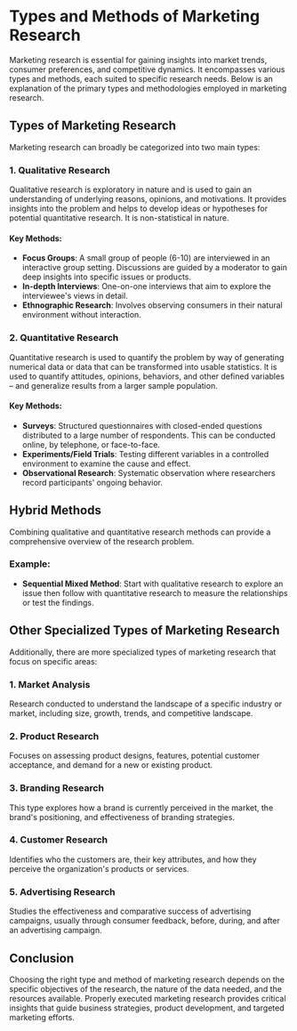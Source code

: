 # Types and Methods of Marketing Research

Marketing research is essential for gaining insights into market trends, consumer preferences, and competitive dynamics. It encompasses various types and methods, each suited to specific research needs. Below is an explanation of the primary types and methodologies employed in marketing research.

## Types of Marketing Research
Marketing research can broadly be categorized into two main types:

### 1. Qualitative Research
Qualitative research is exploratory in nature and is used to gain an understanding of underlying reasons, opinions, and motivations. It provides insights into the problem and helps to develop ideas or hypotheses for potential quantitative research. It is non-statistical in nature.

#### Key Methods:
- **Focus Groups**: A small group of people (6-10) are interviewed in an interactive group setting. Discussions are guided by a moderator to gain deep insights into specific issues or products.
- **In-depth Interviews**: One-on-one interviews that aim to explore the interviewee's views in detail.
- **Ethnographic Research**: Involves observing consumers in their natural environment without interaction.

### 2. Quantitative Research
Quantitative research is used to quantify the problem by way of generating numerical data or data that can be transformed into usable statistics. It is used to quantify attitudes, opinions, behaviors, and other defined variables – and generalize results from a larger sample population.

#### Key Methods:
- **Surveys**: Structured questionnaires with closed-ended questions distributed to a large number of respondents. This can be conducted online, by telephone, or face-to-face.
- **Experiments/Field Trials**: Testing different variables in a controlled environment to examine the cause and effect.
- **Observational Research**: Systematic observation where researchers record participants' ongoing behavior.

## Hybrid Methods
Combining qualitative and quantitative research methods can provide a comprehensive overview of the research problem.

### Example:
- **Sequential Mixed Method**: Start with qualitative research to explore an issue then follow with quantitative research to measure the relationships or test the findings.

## Other Specialized Types of Marketing Research
Additionally, there are more specialized types of marketing research that focus on specific areas:

### 1. Market Analysis
Research conducted to understand the landscape of a specific industry or market, including size, growth, trends, and competitive landscape.

### 2. Product Research
Focuses on assessing product designs, features, potential customer acceptance, and demand for a new or existing product.

### 3. Branding Research
This type explores how a brand is currently perceived in the market, the brand's positioning, and effectiveness of branding strategies.

### 4. Customer Research
Identifies who the customers are, their key attributes, and how they perceive the organization's products or services.

### 5. Advertising Research
Studies the effectiveness and comparative success of advertising campaigns, usually through consumer feedback, before, during, and after an advertising campaign.

## Conclusion
Choosing the right type and method of marketing research depends on the specific objectives of the research, the nature of the data needed, and the resources available. Properly executed marketing research provides critical insights that guide business strategies, product development, and targeted marketing efforts.
